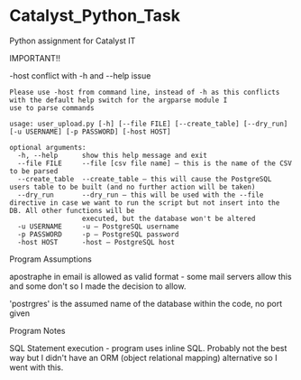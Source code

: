 # Catalyst_Python_Task
Python assignment for Catalyst IT

IMPORTANT!!

-host conflict with -h and --help issue

    Please use -host from command line, instead of -h as this conflicts with the default help switch for the argparse module I
    use to parse commands

    usage: user_upload.py [-h] [--file FILE] [--create_table] [--dry_run] [-u USERNAME] [-p PASSWORD] [-host HOST]

    optional arguments:
      -h, --help      show this help message and exit
      --file FILE     --file [csv file name] – this is the name of the CSV to be parsed
      --create_table  --create_table – this will cause the PostgreSQL users table to be built (and no further action will be taken)
      --dry_run       --dry_run – this will be used with the --file directive in case we want to run the script but not insert into the DB. All other functions will be  
                      executed, but the database won't be altered
      -u USERNAME     -u – PostgreSQL username
      -p PASSWORD     -p – PostgreSQL password
      -host HOST      -host – PostgreSQL host


Program Assumptions

apostraphe in email is allowed as valid format - some mail servers allow this and some don't so I made the decision to allow.

'postrgres' is the assumed name of the database within the code, no port given

Program Notes

SQL Statement execution - program uses inline SQL. Probably not the best way but I didn't have an ORM (object relational mapping)
alternative so I went with this.
